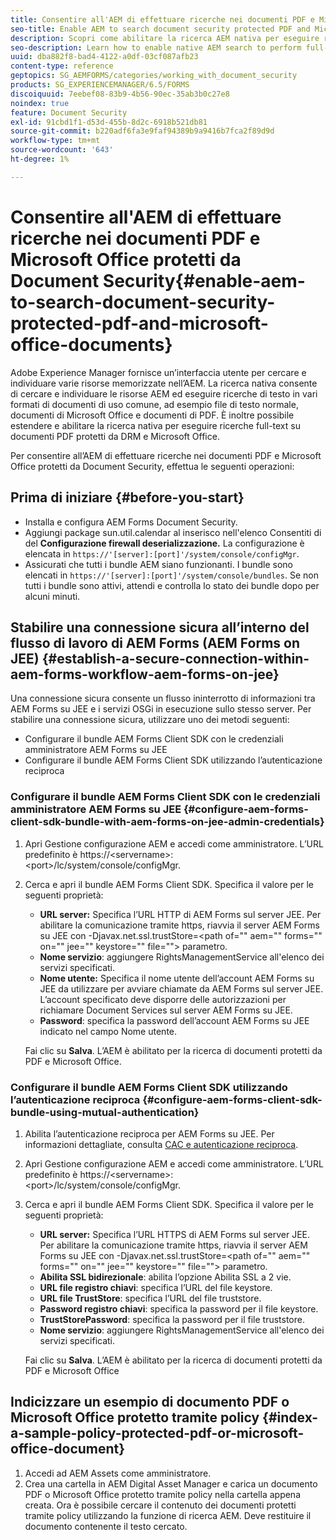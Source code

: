 ```yaml
---
title: Consentire all'AEM di effettuare ricerche nei documenti PDF e Microsoft Office protetti da Document Security
seo-title: Enable AEM to search document security protected PDF and Microsoft Office documents
description: Scopri come abilitare la ricerca AEM nativa per eseguire ricerche full-text sui documenti di PDF protetti da DRM.
seo-description: Learn how to enable native AEM search to perform full-text search on DRM protected PDF documents.
uuid: dba882f8-bad4-4122-a0df-03cf087afb23
content-type: reference
geptopics: SG_AEMFORMS/categories/working_with_document_security
products: SG_EXPERIENCEMANAGER/6.5/FORMS
discoiquuid: 7eebef08-83b9-4b56-90ec-35ab3b0c27e8
noindex: true
feature: Document Security
exl-id: 91cbd1f1-d53d-455b-8d2c-6918b521db81
source-git-commit: b220adf6fa3e9faf94389b9a9416b7fca2f89d9d
workflow-type: tm+mt
source-wordcount: '643'
ht-degree: 1%

---
```


# Consentire all&#39;AEM di effettuare ricerche nei documenti PDF e Microsoft Office protetti da Document Security{#enable-aem-to-search-document-security-protected-pdf-and-microsoft-office-documents}

Adobe Experience Manager fornisce un’interfaccia utente per cercare e individuare varie risorse memorizzate nell’AEM. La ricerca nativa consente di cercare e individuare le risorse AEM ed eseguire ricerche di testo in vari formati di documenti di uso comune, ad esempio file di testo normale, documenti di Microsoft Office e documenti di PDF. È inoltre possibile estendere e abilitare la ricerca nativa per eseguire ricerche full-text su documenti PDF protetti da DRM e Microsoft Office.

Per consentire all’AEM di effettuare ricerche nei documenti PDF e Microsoft Office protetti da Document Security, effettua le seguenti operazioni:

## Prima di iniziare {#before-you-start}

* Installa e configura AEM Forms Document Security.
* Aggiungi package sun.util.calendar al inserisco nell&#39;elenco Consentiti di del **Configurazione firewall deserializzazione.** La configurazione è elencata in `https://'[server]:[port]'/system/console/configMgr`.
* Assicurati che tutti i bundle AEM siano funzionanti. I bundle sono elencati in `https://'[server]:[port]'/system/console/bundles`. Se non tutti i bundle sono attivi, attendi e controlla lo stato dei bundle dopo per alcuni minuti.

## Stabilire una connessione sicura all’interno del flusso di lavoro di AEM Forms (AEM Forms on JEE) {#establish-a-secure-connection-within-aem-forms-workflow-aem-forms-on-jee}

Una connessione sicura consente un flusso ininterrotto di informazioni tra AEM Forms su JEE e i servizi OSGi in esecuzione sullo stesso server. Per stabilire una connessione sicura, utilizzare uno dei metodi seguenti:

* Configurare il bundle AEM Forms Client SDK con le credenziali amministratore AEM Forms su JEE
* Configurare il bundle AEM Forms Client SDK utilizzando l’autenticazione reciproca

### Configurare il bundle AEM Forms Client SDK con le credenziali amministratore AEM Forms su JEE {#configure-aem-forms-client-sdk-bundle-with-aem-forms-on-jee-admin-credentials}

1. Apri Gestione configurazione AEM e accedi come amministratore. L’URL predefinito è https://&lt;servername>:&lt;port>/lc/system/console/configMgr.
1. Cerca e apri il bundle AEM Forms Client SDK. Specifica il valore per le seguenti proprietà:

   * **URL server:** Specifica l’URL HTTP di AEM Forms sul server JEE. Per abilitare la comunicazione tramite https, riavvia il server AEM Forms su JEE con -Djavax.net.ssl.trustStore=&lt;path of=&quot;&quot; aem=&quot;&quot; forms=&quot;&quot; on=&quot;&quot; jee=&quot;&quot; keystore=&quot;&quot; file=&quot;&quot;> parametro.
   * **Nome servizio**: aggiungere RightsManagementService all&#39;elenco dei servizi specificati.
   * **Nome utente:** Specifica il nome utente dell’account AEM Forms su JEE da utilizzare per avviare chiamate da AEM Forms sul server JEE. L’account specificato deve disporre delle autorizzazioni per richiamare Document Services sul server AEM Forms su JEE.
   * **Password**: specifica la password dell’account AEM Forms su JEE indicato nel campo Nome utente.

   Fai clic su **Salva**. L’AEM è abilitato per la ricerca di documenti protetti da PDF e Microsoft Office.

### Configurare il bundle AEM Forms Client SDK utilizzando l’autenticazione reciproca {#configure-aem-forms-client-sdk-bundle-using-mutual-authentication}

1. Abilita l’autenticazione reciproca per AEM Forms su JEE. Per informazioni dettagliate, consulta [CAC e autenticazione reciproca](https://helpx.adobe.com/livecycle/kb/cac-mutual-authentication.html).
1. Apri Gestione configurazione AEM e accedi come amministratore. L’URL predefinito è https://&lt;servername>:&lt;port>/lc/system/console/configMgr.
1. Cerca e apri il bundle AEM Forms Client SDK. Specifica il valore per le seguenti proprietà:

   * **URL server:** Specifica l’URL HTTPS di AEM Forms sul server JEE. Per abilitare la comunicazione tramite https, riavvia il server AEM Forms su JEE con -Djavax.net.ssl.trustStore=&lt;path of=&quot;&quot; aem=&quot;&quot; forms=&quot;&quot; on=&quot;&quot; jee=&quot;&quot; keystore=&quot;&quot; file=&quot;&quot;> parametro.
   * **Abilita SSL bidirezionale**: abilita l’opzione Abilita SSL a 2 vie.
   * **URL file registro chiavi**: specifica l’URL del file keystore.
   * **URL file TrustStore**: specifica l’URL del file truststore.
   * **Password registro chiavi**: specifica la password per il file keystore.
   * **TrustStorePassword**: specifica la password per il file truststore.
   * **Nome servizio**: aggiungere RightsManagementService all&#39;elenco dei servizi specificati.

   Fai clic su **Salva**. L’AEM è abilitato per la ricerca di documenti protetti da PDF e Microsoft Office

## Indicizzare un esempio di documento PDF o Microsoft Office protetto tramite policy {#index-a-sample-policy-protected-pdf-or-microsoft-office-document}

1. Accedi ad AEM Assets come amministratore.
1. Crea una cartella in AEM Digital Asset Manager e carica un documento PDF o Microsoft Office protetto tramite policy nella cartella appena creata. Ora è possibile cercare il contenuto dei documenti protetti tramite policy utilizzando la funzione di ricerca AEM. Deve restituire il documento contenente il testo cercato.
